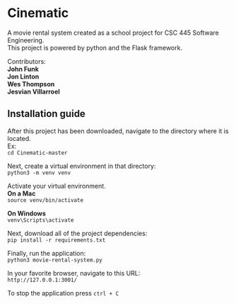 # Cinematic  
  
A movie rental system created as a school project for CSC 445 Software Engineering.  
This project is powered by python and the Flask framework.  
  
Contributors:  
**John Funk**  
**Jon Linton**  
**Wes Thompson**  
**Jesvian Villarroel**  
  
## Installation guide  
  
After this project has been downloaded, navigate to the directory where it is located.  
Ex:  
`cd Cinematic-master`  
  
Next, create a virtual environment in that directory:  
`python3 -m venv venv`  
  
Activate your virtual environment.  
**On a Mac**  
`source venv/bin/activate`  
  
**On Windows**  
`venv\Scripts\activate`  

Next, download all of the project dependencies:  
`pip install -r requirements.txt`  
  
Finally, run the application:  
`python3 movie-rental-system.py`  
  
In your favorite browser, navigate to this URL:  
`http://127.0.0.1:3001/`

To stop the application press `ctrl + C`